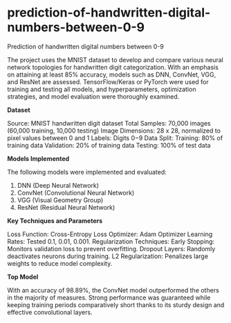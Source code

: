# prediction-of-handwritten-digital-numbers-between-0-9
Prediction of handwritten digital numbers between 0-9

The project uses the MNIST dataset to develop and compare various neural network topologies for handwritten digit categorization. With an emphasis on attaining at least 85% accuracy, models such as DNN, ConvNet, VGG, and ResNet are assessed. TensorFlow/Keras or PyTorch were used for training and testing all models, and hyperparameters, optimization strategies, and model evaluation were thoroughly examined.

**Dataset**

Source: MNIST handwritten digit dataset
Total Samples: 70,000 images (60,000 training, 10,000 testing)
Image Dimensions: 28 x 28, normalized to pixel values between 0 and 1
Labels: Digits 0−9
Data Split:
Training: 80% of training data
Validation: 20% of training data
Testing: 100% of test data

**Models Implemented**

The following models were implemented and evaluated:
1. DNN (Deep Neural Network)
2. ConvNet (Convolutional Neural Network)
3. VGG (Visual Geometry Group)
4. ResNet (Residual Neural Network)

**Key Techniques and Parameters**

Loss Function: Cross-Entropy Loss
Optimizer: Adam Optimizer
Learning Rates: Tested 0.1, 0.01, 0.001.
Regularization Techniques:
Early Stopping: Monitors validation loss to prevent overfitting.
Dropout Layers: Randomly deactivates neurons during training.
L2 Regularization: Penalizes large weights to reduce model complexity.

**Top Model**

With an accuracy of 98.89%, the ConvNet model outperformed the others in the majority of measures. Strong performance was guaranteed while keeping training periods comparatively short thanks to its sturdy design and effective convolutional layers.



